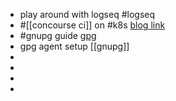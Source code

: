 - play around with logseq #logseq
- #[[concourse ci]] on #k8s [blog link](https://blog.nono.io/post/concourse_on_k8s-1/)
- #gnupg guide [gpg](https://github.com/bfrg/gpg-guide)
- gpg agent setup [[gnupg]]
-
-
-
-